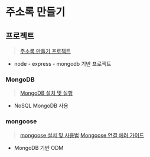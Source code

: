 # 주소록 만들기

## 프로젝트

> [주소록 만들기 프로젝트](https://www.a-mean-blog.com/ko/blog/Node-JS-%EC%B2%AB%EA%B1%B8%EC%9D%8C/%EC%A3%BC%EC%86%8C%EB%A1%9D-%EB%A7%8C%EB%93%A4%EA%B8%B0/%EC%A3%BC%EC%86%8C%EB%A1%9D-%ED%94%84%EB%A1%9C%EC%A0%9D%ED%8A%B8-%EC%83%9D%EC%84%B1-%EB%B0%8F-mongoose%EB%A1%9C-DB-%EC%97%B0%EA%B2%B0)

- node - express - mongodb 기반 프로젝트

### MongoDB

> [MongoDB 설치 및 실행](https://velog.io/@fcfargo/TIL-MongoDB-Mongoose)

- NoSQL MongoDB 사용


### mongoose

> [mongoose 설치 및 사용법](https://velog.io/@fcfargo/TIL-Mongoose-%ED%99%9C%EC%9A%A9%ED%95%98%EC%97%AC-API-%EB%A7%8C%EB%93%A4%EA%B8%B0)
> [Mongoose 연결 에러 가이드](https://velog.io/@lee951109/MongoDB-MongoParseError-options-usecreateindex-usefindandmodify-are-not-supported)

- MongoDB 기반 ODM